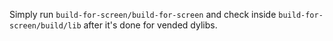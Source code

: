 Simply run `build-for-screen/build-for-screen` and check inside `build-for-screen/build/lib` after it's done for vended dylibs.